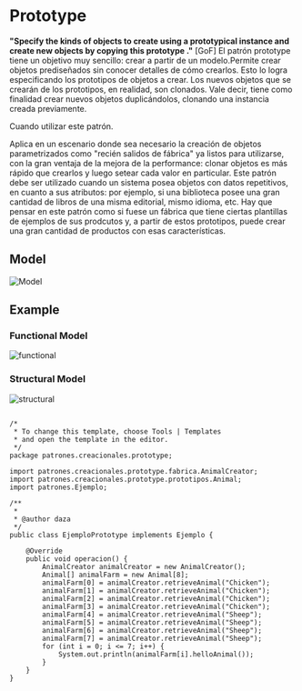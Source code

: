 # Prototype

__"Specify the kinds of objects to create using a prototypical instance and create new objects by copying this prototype ."__ [GoF]
El patrón prototype tiene un objetivo muy sencillo: crear a partir de un modelo.Permite crear objetos prediseñados sin conocer detalles de cómo crearlos. Esto lo logra especificando los prototipos de objetos a crear. Los nuevos objetos que se crearán de los prototipos, en realidad, son clonados. Vale decir, tiene como finalidad crear nuevos objetos duplicándolos, clonando una instancia creada previamente.

Cuando utilizar este patrón.

Aplica en un escenario donde sea necesario la creación de objetos parametrizados como "recién salidos de fábrica" ya listos para utilizarse, con la gran ventaja de la mejora de la performance: clonar objetos es más rápido que crearlos y luego setear cada valor en particular.
Este patrón debe ser utilizado cuando un sistema posea objetos con datos repetitivos, en cuanto a sus atributos: por ejemplo, si una biblioteca posee una gran cantidad de libros de una misma editorial, mismo idioma, etc. Hay que pensar en este patrón como si fuese un fábrica que tiene ciertas plantillas de ejemplos de sus prodcutos y, a partir de estos prototipos, puede crear una gran cantidad de productos con esas características.

## Model
![Model](Prototype.png)

## Example

### Functional Model
  ![functional](exercise/exercise2/functional.png)

### Structural Model
  ![structural](exercise/exercise2/structural.png)
<pre><code>
/*
 * To change this template, choose Tools | Templates
 * and open the template in the editor.
 */
package patrones.creacionales.prototype;

import patrones.creacionales.prototype.fabrica.AnimalCreator;
import patrones.creacionales.prototype.prototipos.Animal;
import patrones.Ejemplo;

/**
 *
 * @author daza
 */
public class EjemploPrototype implements Ejemplo {

    @Override
    public void operacion() {
        AnimalCreator animalCreator = new AnimalCreator();
        Animal[] animalFarm = new Animal[8];
        animalFarm[0] = animalCreator.retrieveAnimal("Chicken");
        animalFarm[1] = animalCreator.retrieveAnimal("Chicken");
        animalFarm[2] = animalCreator.retrieveAnimal("Chicken");
        animalFarm[3] = animalCreator.retrieveAnimal("Chicken");
        animalFarm[4] = animalCreator.retrieveAnimal("Sheep");
        animalFarm[5] = animalCreator.retrieveAnimal("Sheep");
        animalFarm[6] = animalCreator.retrieveAnimal("Sheep");
        animalFarm[7] = animalCreator.retrieveAnimal("Sheep");
        for (int i = 0; i <= 7; i++) {
            System.out.println(animalFarm[i].helloAnimal());
        }
    }
}
<code>
